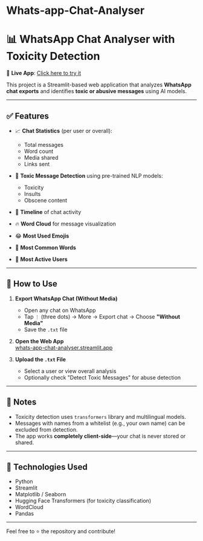 ﻿# Whats-app-Chat-Analyser
# 📊 WhatsApp Chat Analyser with Toxicity Detection

🚀 **Live App**: [Click here to try it](https://whats-app-chat-analyser-8miprur8cgrg6mnvz5uxit.streamlit.app/)

This project is a Streamlit-based web application that analyzes **WhatsApp chat exports** and identifies **toxic or abusive messages** using AI models.

---

## ✅ Features

- 📈 **Chat Statistics** (per user or overall):
  - Total messages
  - Word count
  - Media shared
  - Links sent

- 🧠 **Toxic Message Detection** using pre-trained NLP models:
  - Toxicity
  - Insults
  - Obscene content

- 📆 **Timeline** of chat activity
- 🔥 **Word Cloud** for message visualization
- 😂 **Most Used Emojis**
- 💬 **Most Common Words**
- 👥 **Most Active Users**

---

## 📂 How to Use

1. **Export WhatsApp Chat (Without Media)**  
   - Open any chat on WhatsApp  
   - Tap `⋮` (three dots) → More → Export chat → Choose **"Without Media"**  
   - Save the `.txt` file

2. **Open the Web App**  
   [whats-app-chat-analyser.streamlit.app](https://whats-app-chat-analyser-8miprur8cgrg6mnvz5uxit.streamlit.app/)

3. **Upload the `.txt` File**  
   - Select a user or view overall analysis
   - Optionally check "Detect Toxic Messages" for abuse detection

---

## 🔐 Notes

- Toxicity detection uses `transformers` library and multilingual models.
- Messages with names from a whitelist (e.g., your own name) can be excluded from detection.
- The app works **completely client-side**—your chat is never stored or shared.

---

## 🧠 Technologies Used

- Python
- Streamlit
- Matplotlib / Seaborn
- Hugging Face Transformers (for toxicity classification)
- WordCloud
- Pandas

---

Feel free to ⭐️ the repository and contribute!
